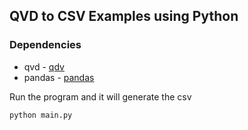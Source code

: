 ## QVD to CSV Examples using Python

### Dependencies
- qvd - [qdv](https://pypi.org/project/qvd/)
- pandas - [pandas](https://pypi.org/project/pandas/)

Run the program and it will generate the csv
```
python main.py
```